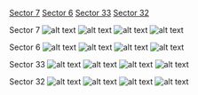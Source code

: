[Sector 7](#sector7)
[Sector 6](#sector6)
[Sector 33](#sector33)
[Sector 32](#sector32)

<a name = "sector7"></a>
Sector 7
![alt text](/tt/WASP-063_Sector_7/WASP-063_Sector_7_a_TimeSeries.png)
![alt text](/tt/WASP-063_Sector_7/WASP-063_Sector_7_b_FoldedLightCurve.png)
![alt text](/tt/WASP-063_Sector_7/WASP-063_Sector_7_b_IndividualTransitsWithFit.png)
![alt text](/tt/WASP-063_Sector_7/WASP-063_Sector_7_c_TimingResiduals.png)

<a name = "sector6"></a>
Sector 6
![alt text](/tt/WASP-063_Sector_6/WASP-063_Sector_6_a_TimeSeries.png)
![alt text](/tt/WASP-063_Sector_6/WASP-063_Sector_6_b_FoldedLightCurve.png)
![alt text](/tt/WASP-063_Sector_6/WASP-063_Sector_6_b_IndividualTransitsWithFit.png)
![alt text](/tt/WASP-063_Sector_6/WASP-063_Sector_6_c_TimingResiduals.png)

<a name = "sector33"></a>
Sector 33
![alt text](/tt/WASP-063_Sector_33/WASP-063_Sector_33_a_TimeSeries.png)
![alt text](/tt/WASP-063_Sector_33/WASP-063_Sector_33_b_FoldedLightCurve.png)
![alt text](/tt/WASP-063_Sector_33/WASP-063_Sector_33_b_IndividualTransitsWithFit.png)
![alt text](/tt/WASP-063_Sector_33/WASP-063_Sector_33_c_TimingResiduals.png)

<a name = "sector32"></a>
Sector 32
![alt text](/tt/WASP-063_Sector_32/WASP-063_Sector_32_a_TimeSeries.png)
![alt text](/tt/WASP-063_Sector_32/WASP-063_Sector_32_b_FoldedLightCurve.png)
![alt text](/tt/WASP-063_Sector_32/WASP-063_Sector_32_b_IndividualTransitsWithFit.png)
![alt text](/tt/WASP-063_Sector_32/WASP-063_Sector_32_c_TimingResiduals.png)

